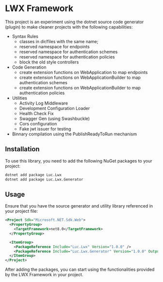 # LWX Framework

This project is an experiment using the dotnet source code generator (plugin) to make cleaner projects with the following capabilities:

* Syntax Rules
  - classes in dir/files with the same name;
  - reserved namespace for endpoints
  - reserved namespace for authentication schemes
  - reserved namespace for authentication policies
  - block the old style controllers
* Code Generation
  - create extension functions on WebApplication to map endpoints
  - create extension functions on WebApplicationBuilder to map authentication schemes
  - create extension functions on WebApplicationBuilder to map authentication policies
* Utilities  
  - Activity Log Middleware
  - Development Configuration Loader
  - Health Check Fix
  - Swagger Gen (using Swashbuckle)
  - Cors configuration
  - Fake jwt issuer for testing
* Binnary compilation using the PublishReadyToRun mechanism

## Installation

To use this library, you need to add the following NuGet packages to your project:

```sh
dotnet add package Luc.Lwx
dotnet add package Luc.Lwx.Generator
```

## Usage

Ensure that you have the source generator and utility library referenced in your project file:

```xml
<Project Sdk="Microsoft.NET.Sdk.Web">
  <PropertyGroup>
    <TargetFramework>net8.0</TargetFramework>
  </PropertyGroup>

  <ItemGroup>
    <PackageReference Include="Luc.Lwx" Version="1.0.0" />
    <PackageReference Include="Luc.Lwx.Generator" Version="1.0.0" OutputItemType="Analyzer" ReferenceOutputAssembly="false" />
  </ItemGroup>
</Project>
```

After adding the packages, you can start using the functionalities provided by the LWX Framework in your project.

